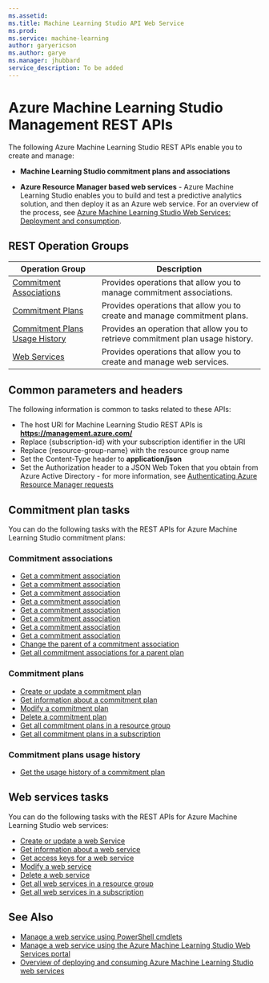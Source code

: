 ```yaml
---
ms.assetid: 
ms.title: Machine Learning Studio API Web Service
ms.prod: 
ms.service: machine-learning
author: garyericson
ms.author: garye
ms.manager: jhubbard
service_description: To be added
---
```


# Azure Machine Learning Studio Management REST APIs

<!--
Microsoft Azure Machine Learning Studio enables you to build and test a predictive analytics solution, and then deploy it as an Azure web service. 
For an overview of the process, see [Azure Machine Learning Studio Web Services: Deployment and consumption](/azure/machine-learning/studio/deploy-consume-web-service-guide).

The following Microsoft Azure Machine Learning Studio REST APIs enable you to create and manage Azure Resource Manager based web services, as well as Machine Learning Studio commitment plans and associations.
-->

The following Azure Machine Learning Studio REST APIs enable you to create and manage:

- **Machine Learning Studio commitment plans and associations**

- **Azure Resource Manager based web services** - Azure Machine Learning Studio enables you to build and test a predictive analytics solution, and then deploy it as an Azure web service. 
For an overview of the process, see [Azure Machine Learning Studio Web Services: Deployment and consumption](/azure/machine-learning/studio/deploy-consume-web-service-guide).


<!--
For information common to all these APIs, see [Common parameters and headers](common-parameters-headers.md)
-->

## REST Operation Groups

| Operation Group | Description |
|-----------------|-------------|
|  [Commitment Associations](~/docs-ref-autogen/machinelearning/commitmentassociations.json) | Provides operations that allow you to manage commitment associations. |
|  [Commitment Plans](~/docs-ref-autogen/machinelearning/commitmentplans.json) | Provides operations that allow you to create and manage commitment plans. |
|  [Commitment Plans Usage History](~/docs-ref-autogen/machinelearning/usagehistory.json) | Provides an operation that allow you to retrieve commitment plan usage history. |
|  [Web Services](~/docs-ref-autogen/machinelearning/webservices.json) | Provides operations that allow you to create and manage web services. |

## Common parameters and headers

The following information is common to tasks related to these APIs:

- The host URI for Machine Learning Studio REST APIs is **https://management.azure.com/**
- Replace {subscription-id} with your subscription identifier in the URI
- Replace {resource-group-name} with the resource group name
- Set the Content-Type header to **application/json**
- Set the Authorization header to a JSON Web Token that you obtain from Azure Active Directory - 
  for more information, see [Authenticating Azure Resource Manager requests](https://msdn.microsoft.com/library/azure/dn790557.aspx)

## Commitment plan tasks
You can do the following tasks with the REST APIs for Azure Machine Learning Studio commitment plans:

### Commitment associations
- [Get a commitment association](~/docs-ref-autogen/machinelearning/commitmentassociations.json#CommitmentAssociations_Get)
- [Get a commitment association](~/docs-ref-autogen/machinelearning/commitmentassociations.json/Get)
- [Get a commitment association](~/docs-ref-autogen/machinelearning/commitmentassociations/Get)
- [Get a commitment association](docs-ref-autogen/machinelearning/commitmentassociations.json#CommitmentAssociations_Get)
- [Get a commitment association](docs-ref-autogen/machinelearning/commitmentassociations/get)
- [Get a commitment association](docs-ref-autogen/machinelearning/commitmentassociations/get.json)
- [Get a commitment association](commitmentassociations/get)
- [Get a commitment association](/rest/api/machinelearning/CommitmentAssociations/Get)
- [Change the parent of a commitment association](~/docs-ref-autogen/machinelearning/commitmentassociations.json#CommitmentAssociations_Move)
- [Get all commitment associations for a parent plan](~/docs-ref-autogen/machinelearning/commitmentassociations.json#CommitmentAssociations_List)

### Commitment plans
- [Create or update a commitment plan](~/docs-ref-autogen/machinelearning/commitmentplans.json#CommitmentPlans_CreateOrUpdate)
- [Get information about a commitment plan](~/docs-ref-autogen/machinelearning/commitmentplans.json#CommitmentPlans_Get)
- [Modify a commitment plan](~/docs-ref-autogen/machinelearning/commitmentplans.json#CommitmentPlans_Patch)
- [Delete a commitment plan](~/docs-ref-autogen/machinelearning/commitmentplans.json#CommitmentPlans_Remove)
- [Get all commitment plans in a resource group](~/docs-ref-autogen/machinelearning/commitmentplans.json#CommitmentPlans_ListInResourceGroup)
- [Get all commitment plans in a subscription](~/docs-ref-autogen/machinelearning/commitmentplans.json#CommitmentPlans_List)

### Commitment plans usage history
- [Get the usage history of a commitment plan](~/docs-ref-autogen/machinelearning/usagehistory.json)

## Web services tasks
You can do the following tasks with the REST APIs for Azure Machine Learning Studio web services:

- [Create or update a web Service](~/docs-ref-autogen/machinelearning/webservices.json#WebServices_CreateOrUpdate)
- [Get information about a web service](~/docs-ref-autogen/machinelearning/webservices.json#WebServices_Get)
- [Get access keys for a web service](~/docs-ref-autogen/machinelearning/webservices.json#WebServices_ListKeys)
- [Modify a web service](~/docs-ref-autogen/machinelearning/webservices.json#WebServices_Patch)
- [Delete a web service](~/docs-ref-autogen/machinelearning/webservices.json#WebServices_Remove)
- [Get all web services in a resource group](~/docs-ref-autogen/machinelearning/webservices.json#WebServices_ListByResourceGroup)
- [Get all web services in a subscription](~/docs-ref-autogen/machinelearning/webservices.json#WebServices_List)


## See Also

- [Manage a web service using PowerShell cmdlets](/powershell/resourcemanager/azurerm.machinelearning/v0.11.0/azurerm.machinelearning)
- [Manage a web service using the Azure Machine Learning Studio Web Services portal](/azure/machine-learning/studio/manage-new-webservice)
- [Overview of deploying and consuming Azure Machine Learning Studio web services](/azure/machine-learning/studio/deploy-consume-web-service-guide)
